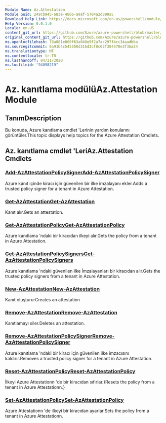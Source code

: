 ```yaml
---
Module Name: Az.Attestation
Module Guid: 249cb945-683e-4866-a9af-5704a2d890a5
Download Help Link: https://docs.microsoft.com/en-us/powershell/module/az.attestation
Help Version: 0.0.1.0
Locale: en-US
content_git_url: https://github.com/Azure/azure-powershell/blob/master/src/Attestation/Attestation/help/Az.Attestation.md
original_content_git_url: https://github.com/Azure/azure-powershell/blob/master/src/Attestation/Attestation/help/Az.Attestation.md
ms.openlocfilehash: 78a881e000f63a048e5f2a7ac297f4cc34aadbba
ms.sourcegitcommit: 6a91b4c545350d316d3cf8c62f384478e3f3ba24
ms.translationtype: MT
ms.contentlocale: tr-TR
ms.lasthandoff: 04/21/2020
ms.locfileid: "94098219"
---
```

# <span data-ttu-id="67998-101">Az. kanıtlama modülü</span><span class="sxs-lookup"><span data-stu-id="67998-101">Az.Attestation Module</span></span>
## <span data-ttu-id="67998-102">Tanım</span><span class="sxs-lookup"><span data-stu-id="67998-102">Description</span></span>
<span data-ttu-id="67998-103">Bu konuda, Azure kanıtlama cmdlet 'Lerinin yardım konularını görüntüler.</span><span class="sxs-lookup"><span data-stu-id="67998-103">This topic displays help topics for the Azure Attestation Cmdlets.</span></span>

## <span data-ttu-id="67998-104">Az. kanıtlama cmdlet 'Leri</span><span class="sxs-lookup"><span data-stu-id="67998-104">Az.Attestation Cmdlets</span></span>
### [<span data-ttu-id="67998-105">Add-AzAttestationPolicySigner</span><span class="sxs-lookup"><span data-stu-id="67998-105">Add-AzAttestationPolicySigner</span></span>](Add-AzAttestationPolicySigner.md)
<span data-ttu-id="67998-106">Azure kanıt içinde kiracı için güvenilen bir ilke imzalayanı ekler.</span><span class="sxs-lookup"><span data-stu-id="67998-106">Adds a trusted policy signer for a tenant in Azure Attestation.</span></span>

### [<span data-ttu-id="67998-107">Get-AzAttestation</span><span class="sxs-lookup"><span data-stu-id="67998-107">Get-AzAttestation</span></span>](Get-AzAttestation.md)
<span data-ttu-id="67998-108">Kanıt alır.</span><span class="sxs-lookup"><span data-stu-id="67998-108">Gets an attestation.</span></span>

### [<span data-ttu-id="67998-109">Get-AzAttestationPolicy</span><span class="sxs-lookup"><span data-stu-id="67998-109">Get-AzAttestationPolicy</span></span>](Get-AzAttestationPolicy.md)
<span data-ttu-id="67998-110">Azure kanıtlama 'ndaki bir kiracıdan ilkeyi alır.</span><span class="sxs-lookup"><span data-stu-id="67998-110">Gets the policy from a tenant in Azure Attestation.</span></span>

### [<span data-ttu-id="67998-111">Get-AzAttestationPolicySigners</span><span class="sxs-lookup"><span data-stu-id="67998-111">Get-AzAttestationPolicySigners</span></span>](Get-AzAttestationPolicySigners.md)
<span data-ttu-id="67998-112">Azure kanıtlama 'ndaki güvenilen ilke İmzalayanları bir kiracıdan alır.</span><span class="sxs-lookup"><span data-stu-id="67998-112">Gets the trusted policy signers from a tenant in Azure Attestation.</span></span>

### [<span data-ttu-id="67998-113">New-AzAttestation</span><span class="sxs-lookup"><span data-stu-id="67998-113">New-AzAttestation</span></span>](New-AzAttestation.md)
<span data-ttu-id="67998-114">Kanıt oluşturur</span><span class="sxs-lookup"><span data-stu-id="67998-114">Creates an attestation</span></span>

### [<span data-ttu-id="67998-115">Remove-AzAttestation</span><span class="sxs-lookup"><span data-stu-id="67998-115">Remove-AzAttestation</span></span>](Remove-AzAttestation.md)
<span data-ttu-id="67998-116">Kanıtlamayı siler.</span><span class="sxs-lookup"><span data-stu-id="67998-116">Deletes an attestation.</span></span>

### [<span data-ttu-id="67998-117">Remove-AzAttestationPolicySigner</span><span class="sxs-lookup"><span data-stu-id="67998-117">Remove-AzAttestationPolicySigner</span></span>](Remove-AzAttestationPolicySigner.md)
<span data-ttu-id="67998-118">Azure kanıtlama 'ndaki bir kiracı için güvenilen ilke imzacısını kaldırır.</span><span class="sxs-lookup"><span data-stu-id="67998-118">Removes a trusted policy signer for a tenant in Azure Attestation.</span></span>

### [<span data-ttu-id="67998-119">Reset-AzAttestationPolicy</span><span class="sxs-lookup"><span data-stu-id="67998-119">Reset-AzAttestationPolicy</span></span>](Reset-AzAttestationPolicy.md)
<span data-ttu-id="67998-120">İlkeyi Azure Attestationn 'de bir kiracıdan sıfırlar.}</span><span class="sxs-lookup"><span data-stu-id="67998-120">Resets the policy from a tenant in Azure Attestationn.}</span></span>

### [<span data-ttu-id="67998-121">Set-AzAttestationPolicy</span><span class="sxs-lookup"><span data-stu-id="67998-121">Set-AzAttestationPolicy</span></span>](Set-AzAttestationPolicy.md)
<span data-ttu-id="67998-122">Azure Attestationn 'de ilkeyi bir kiracıdan ayarlar.</span><span class="sxs-lookup"><span data-stu-id="67998-122">Sets the policy from a tenant in Azure Attestationn.</span></span>


